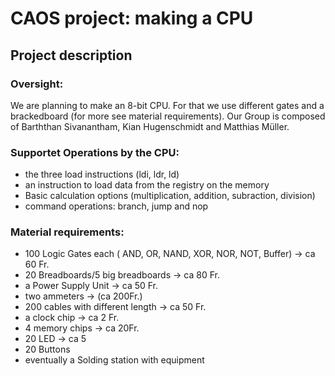 
# CAOS project: making a CPU
## Project description

### Oversight:
We are planning to make an 8-bit CPU. For that we use different gates and a brackedboard (for more see material requirements). Our Group is composed of  Barththan Sivanantham, Kian Hugenschmidt and Matthias Müller.

### Supportet Operations by the CPU:
* the three load instructions (ldi, ldr, ld)
* an instruction to load data from the registry on the memory
* Basic calculation options (multiplication, addition, subraction, division)
* command operations: branch, jump and nop

### Material requirements:
* 100 Logic Gates each ( AND, OR, NAND, XOR, NOR, NOT, Buffer)											-> ca 60 Fr.
* 20 Breadboards/5 big breadboards 	-> ca 80 Fr.
* a Power Supply Unit							-> ca 50 Fr.
* two ammeters										-> (ca 200Fr.)
* 200 cables with different length		-> ca 50 Fr.
* a clock chip											-> ca 2 Fr.
* 4 memory chips									-> ca 20Fr.
* 20 LED 												-> ca 5
* 20 Buttons
* eventually a Solding station with equipment


<!--stackedit_data:
eyJoaXN0b3J5IjpbLTEyODI3NDA1NTUsLTE2Njg2OTA0MDIsMT
Q2NjkzNDEyNywxMzA4NjU2MTAwLDEzMzEwMTM5MDksLTE4MDQx
NzgyMjksLTkwMjE0NTAxMywtMjEzOTExNDYyOCwxOTEyNTg4Nz
MzLDczMDk5ODExNl19
-->